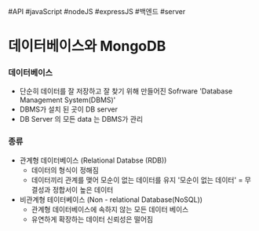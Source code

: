 #API #javaScript #nodeJS #expressJS #백엔드 #server 

# 데이터베이스와 MongoDB
### 데이터베이스
- 단순히 데이터를 잘 저장하고 잘 찾기 위해 만들어진 Sofrware
	  'Database Management System(DBMS)'
- DBMS가 설치 된 곳이 DB server
- DB Server 의 모든 data 는 DBMS가 관리
### 종류
- 관계형 데이터베이스 (Relational Databse (RDB))
	- 데이터의 형식이 정해짐
	- 데이터끼리 관계를 맺어 모순이 없는 데이터를 유지
		'모순이 없는 데이터' = 무결성과 정합서이 높은 데이터
- 비관계형 테이터베이스 (Non - relational Database(NoSQL))
	- 관계형 데이터베이스에 속하지 않는 모든 데이터 베이스
	- 유연하게 확장하는 데이터 신뢰성은 떨어짐